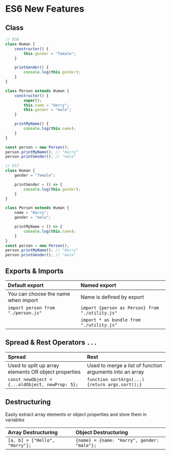 # ES6 New Features

## Class

```javascript
// ES6
class Human {
    constructor() {
        this.gender = "female";
    }

    printGender() {
        console.log(this.gender);
    }
}

class Person extends Human {
    constructor() {
        super();
        this.name = "Harry";
        this.gender = "male";
    }

    printMyName() {
        console.log(this.name);
    }
}

const person = new Person();
person.printMyName(); // "Harry"
person.printGender(); // "male"

// ES7
class Human {            
    gender = "female";           

    printGender = () => {        
        console.log(this.gender);    
    }
}

class Person extends Human {           
    name = "Harry";        
    gender = "male";         

    printMyName = () => {        
        console.log(this.name);    
    }
}
const person = new Person();
person.printMyName(); // "Harry"
person.printGender(); // "male"
```

## Exports & Imports

| Default export | Named export |
| :--- | :--- |
| You can choose the name when import | Name is defined by export |
| `import person from "./person.js"` | `import {person as Person} from "./utility.js"` |
|  | `import * as bundle from "./utility.js"` |

## Spread & Rest Operators `...`

| Spread | Rest |
| :--- | :--- |
| Used to split up array elements OR object properties | Used to merge a list of function arguments into an array |
| `const newObject = {...oldObject, newProp: 5};` | `function sortArgs(...) {return args.sort();}` |

## Destructuring

Easily extract array elements or object properties and store them in variables

| Array Destructuring | Object Destructuring |
| :--- | :--- |
| `[a, b] = ["Hello", "Harry"];` | `{name} = {name: "Harry", gender: "male"};` |

